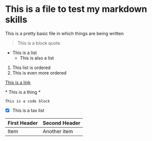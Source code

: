 # This is a file to test my markdown skills

This is a pretty basic file in which things are being written

> This is a block quote

* This is a list
  * This is also a list


1. This list is ordered
  2. This is even more ordered

[This is a link](FCC.png)

\* This is a thing \*

```
This is a code block
```

- [x] This is a tax list

First Header | Second Header
-------------|--------------
Item         | Another item
